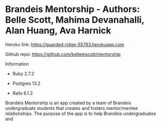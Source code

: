 # Brandeis Mentorship - Authors: Belle Scott, Mahima Devanahalli, Alan Huang, Ava Harnick

Heroku link: https://guarded-ridge-55783.herokuapp.com

Github repo: https://github.com/bellemscott/mentorship

Information

* Ruby 2.7.2

* Postgres 13.2

* Rails 6.1.2

Brandeis Mentorship is an app created by a team of Brandeis undergraduate students that creates and fosters mentor/mentee relationships. The purpose of the app is to help Brandeis undergraduates and 


